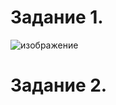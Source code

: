 Задание 1.
=======================

![изображение](https://user-images.githubusercontent.com/60341565/152528495-9d8dbe8b-f1e8-446d-97d4-04c9f53b7635.png)

Задание 2.
=======================
